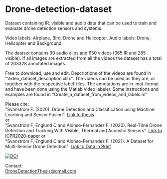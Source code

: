 # Drone-detection-dataset
Dataset containing IR, visible and audio data that can be used to train and evaluate drone detection sensors and systems.

Video labels: Airplane, Bird, Drone and Helicopter.
Audio labels: Drone, Helicopter and Background.

The dataset contains 90 audio clips and 650 videos (365 IR and 285 visible). If all images are extracted from all the videos the dataset has a total of 203328 annotated images.

Free to download, use and edit.
Descriptions of the videos are found in "Video_dataset_description.xlsx".
The videos can be used as they are, or together with the respective label-files.
The annotations are in .mat-format and have been done using the Matlab video labeler.
Some instructions and examples are found in "Create_a_dataset_from_videos_and_labels.m"

Please cite:  
"Svanström F. (2020). Drone Detection and Classification using Machine Learning and Sensor Fusion".
[Link to thesis](https://hh.diva-portal.org/smash/get/diva2:1434532/FULLTEXT02.pdf)  
or  
"Svanström F, Englund C and Alonso-Fernandez F. (2020). Real-Time Drone Detection and Tracking With Visible, Thermal and Acoustic Sensors".
[Link to ICPR2020-paper](https://arxiv.org/pdf/2007.07396.pdf)
or  
"Svanström F, Englund C and Alonso-Fernandez F. (2021). A Dataset for Multi-Sensor Drone Detection".
[Link to Data in Brief](https://www.sciencedirect.com/science/article/pii/S2352340921007976#!)

[![DOI](https://zenodo.org/badge/doi/10.5281/zenodo.5500576.svg)](http://dx.doi.org/10.5281/zenodo.5500576)

Contact:  
DroneDetectionThesis@gmail.com
